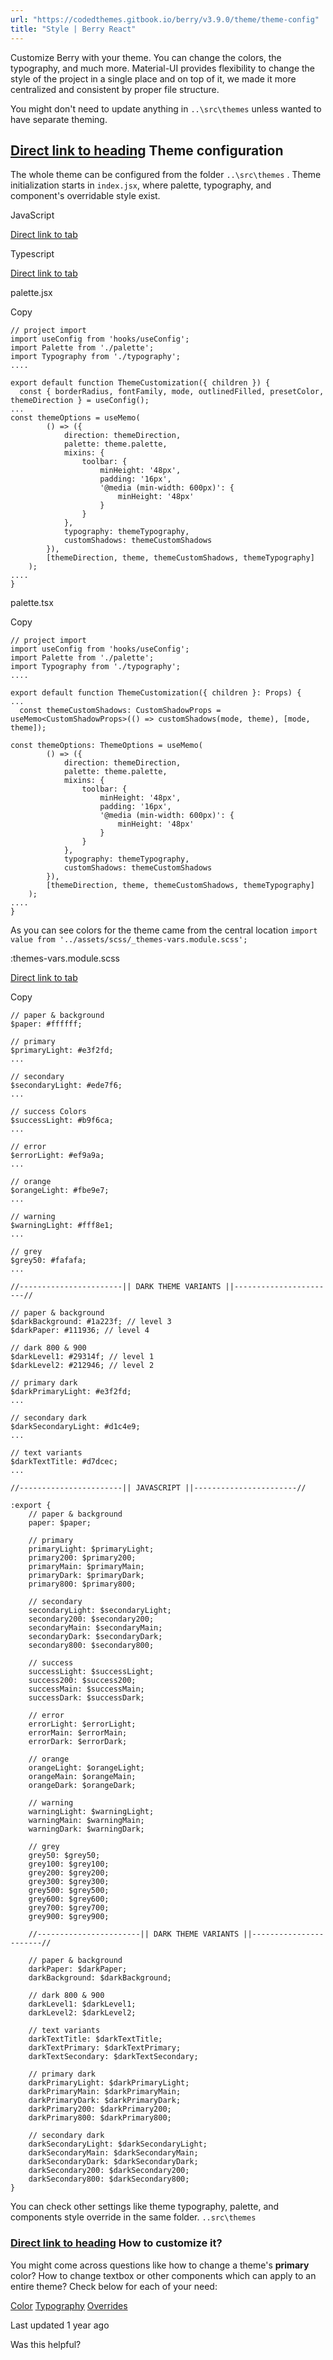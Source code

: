 ```yaml
---
url: "https://codedthemes.gitbook.io/berry/v3.9.0/theme/theme-config"
title: "Style | Berry React"
---
```


Customize Berry with your theme. You can change the colors, the typography, and much more. Material-UI provides flexibility to change the style of the project in a single place and on top of it, we made it more centralized and consistent by proper file structure.

You might don't need to update anything in `..\src\themes` unless wanted to have separate theming.

## [Direct link to heading](https://codedthemes.gitbook.io/berry/v3.9.0/theme/theme-config\#theme-configuration)    Theme configuration

The whole theme can be configured from the folder `..\src\themes` . Theme initialization starts in `index.jsx`, where palette, typography, and component's overridable style exist.

JavaScript

[Direct link to tab](https://codedthemes.gitbook.io/berry/v3.9.0/theme/theme-config#tab-javascript)

Typescript

[Direct link to tab](https://codedthemes.gitbook.io/berry/v3.9.0/theme/theme-config#tab-typescript)

palette.jsx

Copy

```inline-grid min-w-full grid-cols-[auto_1fr] [count-reset:line] print:whitespace-pre-wrap
// project import
import useConfig from 'hooks/useConfig';
import Palette from './palette';
import Typography from './typography';
....

export default function ThemeCustomization({ children }) {
  const { borderRadius, fontFamily, mode, outlinedFilled, presetColor, themeDirection } = useConfig();
...
const themeOptions = useMemo(
        () => ({
            direction: themeDirection,
            palette: theme.palette,
            mixins: {
                toolbar: {
                    minHeight: '48px',
                    padding: '16px',
                    '@media (min-width: 600px)': {
                        minHeight: '48px'
                    }
                }
            },
            typography: themeTypography,
            customShadows: themeCustomShadows
        }),
        [themeDirection, theme, themeCustomShadows, themeTypography]
    );
....
}
```

palette.tsx

Copy

```inline-grid min-w-full grid-cols-[auto_1fr] [count-reset:line] print:whitespace-pre-wrap
// project import
import useConfig from 'hooks/useConfig';
import Palette from './palette';
import Typography from './typography';
....

export default function ThemeCustomization({ children }: Props) {
...
  const themeCustomShadows: CustomShadowProps = useMemo<CustomShadowProps>(() => customShadows(mode, theme), [mode, theme]);

const themeOptions: ThemeOptions = useMemo(
        () => ({
            direction: themeDirection,
            palette: theme.palette,
            mixins: {
                toolbar: {
                    minHeight: '48px',
                    padding: '16px',
                    '@media (min-width: 600px)': {
                        minHeight: '48px'
                    }
                }
            },
            typography: themeTypography,
            customShadows: themeCustomShadows
        }),
        [themeDirection, theme, themeCustomShadows, themeTypography]
    );
....
}

```

As you can see colors for the theme came from the central location `import value from '../assets/scss/_themes-vars.module.scss';`

:themes-vars.module.scss

[Direct link to tab](https://codedthemes.gitbook.io/berry/v3.9.0/theme/theme-config#tab-themes-vars.module.scss)

Copy

```inline-grid min-w-full grid-cols-[auto_1fr] [count-reset:line] print:whitespace-pre-wrap
// paper & background
$paper: #ffffff;

// primary
$primaryLight: #e3f2fd;
...

// secondary
$secondaryLight: #ede7f6;
...

// success Colors
$successLight: #b9f6ca;
...

// error
$errorLight: #ef9a9a;
...

// orange
$orangeLight: #fbe9e7;
...

// warning
$warningLight: #fff8e1;
...

// grey
$grey50: #fafafa;
...

//-----------------------|| DARK THEME VARIANTS ||-----------------------//

// paper & background
$darkBackground: #1a223f; // level 3
$darkPaper: #111936; // level 4

// dark 800 & 900
$darkLevel1: #29314f; // level 1
$darkLevel2: #212946; // level 2

// primary dark
$darkPrimaryLight: #e3f2fd;
...

// secondary dark
$darkSecondaryLight: #d1c4e9;
...

// text variants
$darkTextTitle: #d7dcec;
...

//-----------------------|| JAVASCRIPT ||-----------------------//

:export {
    // paper & background
    paper: $paper;

    // primary
    primaryLight: $primaryLight;
    primary200: $primary200;
    primaryMain: $primaryMain;
    primaryDark: $primaryDark;
    primary800: $primary800;

    // secondary
    secondaryLight: $secondaryLight;
    secondary200: $secondary200;
    secondaryMain: $secondaryMain;
    secondaryDark: $secondaryDark;
    secondary800: $secondary800;

    // success
    successLight: $successLight;
    success200: $success200;
    successMain: $successMain;
    successDark: $successDark;

    // error
    errorLight: $errorLight;
    errorMain: $errorMain;
    errorDark: $errorDark;

    // orange
    orangeLight: $orangeLight;
    orangeMain: $orangeMain;
    orangeDark: $orangeDark;

    // warning
    warningLight: $warningLight;
    warningMain: $warningMain;
    warningDark: $warningDark;

    // grey
    grey50: $grey50;
    grey100: $grey100;
    grey200: $grey200;
    grey300: $grey300;
    grey500: $grey500;
    grey600: $grey600;
    grey700: $grey700;
    grey900: $grey900;

    //-----------------------|| DARK THEME VARIANTS ||-----------------------//

    // paper & background
    darkPaper: $darkPaper;
    darkBackground: $darkBackground;

    // dark 800 & 900
    darkLevel1: $darkLevel1;
    darkLevel2: $darkLevel2;

    // text variants
    darkTextTitle: $darkTextTitle;
    darkTextPrimary: $darkTextPrimary;
    darkTextSecondary: $darkTextSecondary;

    // primary dark
    darkPrimaryLight: $darkPrimaryLight;
    darkPrimaryMain: $darkPrimaryMain;
    darkPrimaryDark: $darkPrimaryDark;
    darkPrimary200: $darkPrimary200;
    darkPrimary800: $darkPrimary800;

    // secondary dark
    darkSecondaryLight: $darkSecondaryLight;
    darkSecondaryMain: $darkSecondaryMain;
    darkSecondaryDark: $darkSecondaryDark;
    darkSecondary200: $darkSecondary200;
    darkSecondary800: $darkSecondary800;
}
```

You can check other settings like theme typography, palette, and components style override in the same folder. `..src\themes`

### [Direct link to heading](https://codedthemes.gitbook.io/berry/v3.9.0/theme/theme-config\#how-to-customize-it)    How to customize it?

You might come across questions like how to change a theme's **primary** color? How to change textbox or other components which can apply to an entire theme? Check below for each of your need:

[Color](https://codedthemes.gitbook.io/berry/v3.9.0/theme/theme-config/color) [Typography](https://codedthemes.gitbook.io/berry/v3.9.0/theme/theme-config/typography) [Overrides](https://codedthemes.gitbook.io/berry/v3.9.0/theme/theme-config/overrides)

Last updated 1 year ago

Was this helpful?